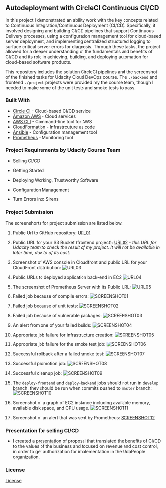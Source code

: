 ## Autodeployment with CircleCI Continuous CI/CD 

In this project I demonstrated an ability work with the key concepts related to Continuous Integration/Continuous Deployment (CI/CD). Specifically, it involved designing and building CI/CD pipelines that support Continuous Delivery processes, using a configuration management tool for cloud-based server deployment, and implementing centralized structured logging to surface critical server errors for diagnosis. Through these tasks, the project allowed for a deeper understanding of the fundamentals and benefits of CI/CD and its role in achieving, building, and deploying automation for cloud-based software products.

This repository includes the solution CircleCI pipelines and the screenshot of the finished tasks for Udacity Cloud DevOps course. The `./backend` and frontend `./project` projects were provided my the course team, though I needed to make some of the unit tests and smoke tests to pass.

### Built With

- [Circle CI](www.circleci.com) - Cloud-based CI/CD service
- [Amazon AWS](https://aws.amazon.com/) - Cloud services
- [AWS CLI](https://aws.amazon.com/cli/) - Command-line tool for AWS
- [CloudFormation](https://aws.amazon.com/cloudformation/) - Infrastrcuture as code
- [Ansible](https://www.ansible.com/) - Configuration management tool
- [Prometheus](https://prometheus.io/) - Monitoring tool


### Project Requirements by Udacity Course Team

* Selling CI/CD
* Getting Started
* Deploying Working, Trustworthy Software
* Configuration Management

* Turn Errors into Sirens

### Project Submission 
The screenshorts for project submission are listed below.
  1. Public Url to GitHub repository: [URL01](https://github.com/RaminMammadzada/autodeploy_with_ci_cd_tools)
  2. Public URL for your S3 Bucket (frontend project): [URL02](https://udapeople-5550dc4.s3.eu-central-1.amazonaws.com/index.html) - *this URL for Udacity team to check the result of my project. It will not be available in later time, due to of its cost.*
  3. Screenshot of AWS console in Cloudfront and public URL for your CloudFront distribution:
  ![URL03](./screenshots/URL03_SCREENSHOT.png)

  4. Public URLs to deployed application back-end in EC2 ![URL04](./screenshots/URL04_SCREENSHOT.png)
  5. The screenshot of Prometheus Server with its Public URL: ![URL05](./screenshots/URL05_SCREENSHOT.png)


  6. Failed job because of compile errors: ![SCREENSHOT01](./screenshots/SCREENSHOT01.png)
  7. Failed job because of unit tests: ![SCREENSHOT02](./screenshots/SCREENSHOT02.png)
  8. Failed job because of vulnerable packages: ![SCREENSHOT03](./screenshots/SCREENSHOT03.png)
  9. An alert from one of your failed builds: ![SCREENSHOT04](./screenshots/SCREENSHOT04.png)
  10. Appropriate job failure for infrastructure creation: ![SCREENSHOT05](./screenshots/SCREENSHOT05.png)
  11. Appropriate job failure for the smoke test job: ![SCREENSHOT06](./screenshots/SCREENSHOT06.png)
  12. Successful rollback after a failed smoke test: ![SCREENSHOT07](./screenshots/SCREENSHOT07.png)
  13. Successful promotion job: ![SCREENSHOT08](./screenshots/SCREENSHOT08.png)
  14. Successful cleanup job: ![SCREENSHOT09](./screenshots/SCREENSHOT09.png)
  15. The `deploy-frontend` and `deploy-backend` jobs should not run in   `develop` branch, they should be run when commits pushed to `master` branch:![SCREENSHOT10](./screenshots/SCREENSHOT10.png)
  16. Screenshot of a graph of EC2 instance including available memory, available disk space, and CPU usage. ![SCREENSHOT11](./screenshots/SCREENSHOT11.png)
  17. Screenshot of an alert that was sent by Prometheus: [SCREENSHOT12](./screenshots/SCREENSHOT12.png)


### Presentation for selling CI/CD

- I created a [presentation](./presentation.pdf) of proposal that translated the benefits of CI/CD to the values of the business and focused on revenue and cost control, in order to get authorization for implementation in the UdaPeople organization.

### License

[License](LICENSE.md)
